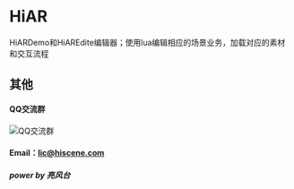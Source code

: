 # HiAR
HiARDemo和HiAREdite编辑器；使用lua编辑相应的场景业务，加载对应的素材和交互流程

## 其他
#### QQ交流群

![QQ交流群](http://omnk3xsvf.bkt.clouddn.com/HiAR%E7%BE%A4%E4%BA%8C%E7%BB%B4%E7%A0%81.png)


#### Email：lic@hiscene.com

##### power by 亮风台
